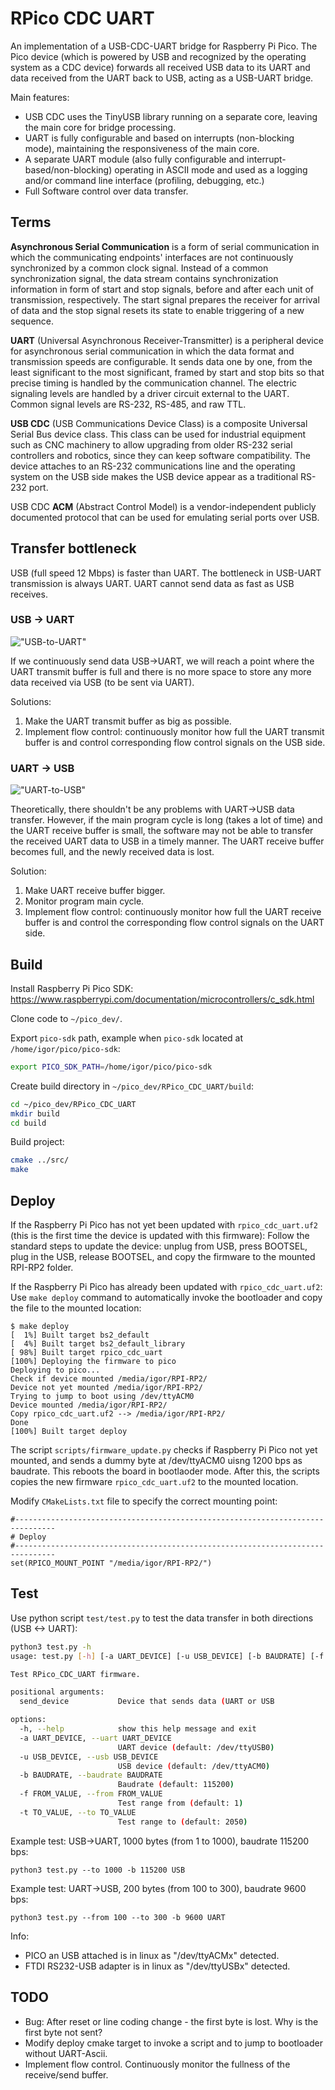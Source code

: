 # RPico CDC UART

An implementation of a USB-CDC-UART bridge for Raspberry Pi Pico. The Pico device (which is powered by USB and recognized by the operating system as a CDC device) forwards all received USB data to its UART and data received from the UART back to USB, acting as a USB-UART bridge. 

Main features:
- USB CDC uses the TinyUSB library running on a separate core, leaving the main core for bridge processing.
- UART is fully configurable and based on interrupts (non-blocking mode), maintaining the responsiveness of the main core.
- A separate UART module (also fully configurable and interrupt-based/non-blocking) operating in ASCII mode and used as a logging and/or command line interface (profiling, debugging, etc.)
- Full Software control over data transfer.

## Terms

**Asynchronous Serial Communication** is a form of serial communication in which the communicating endpoints' interfaces are not continuously synchronized by a common clock signal. Instead of a common synchronization signal, the data stream contains synchronization information in form of start and stop signals, before and after each unit of transmission, respectively. The start signal prepares the receiver for arrival of data and the stop signal resets its state to enable triggering of a new sequence.

**UART** (Universal Asynchronous Receiver-Transmitter) is a peripheral device for asynchronous serial communication in which the data format and transmission speeds are configurable. It sends data one by one, from the least significant to the most significant, framed by start and stop bits so that precise timing is handled by the communication channel. The electric signaling levels are handled by a driver circuit external to the UART. Common signal levels are RS-232, RS-485, and raw TTL.

**USB CDC** (USB Communications Device Class) is a composite Universal Serial Bus device class. This class can be used for industrial equipment such as CNC machinery to allow upgrading from older RS-232 serial controllers and robotics, since they can keep software compatibility. The device attaches to an RS-232 communications line and the operating system on the USB side makes the USB device appear as a traditional RS-232 port.

USB CDC **ACM** (Abstract Control Model) is a vendor-independent publicly documented protocol that can be used for emulating serial ports over USB.

## Transfer bottleneck

USB (full speed 12 Mbps) is faster than UART. The bottleneck in USB-UART transmission is always UART. UART cannot send data as fast as USB receives.

### USB -> UART

!["USB-to-UART"](docs/USB-to-UART.png "USB to UART datatransfer")

If we continuously send data USB->UART, we will reach a point where the UART transmit buffer is full and there is no more space to store any more data received via USB (to be sent via UART).

Solutions:
1. Make the UART transmit buffer as big as possible.
2. Implement flow control: continuously monitor how full the UART transmit buffer is and control corresponding flow control signals on the USB side.

### UART -> USB

!["UART-to-USB"](docs/UART-to-USB.png "UART to USB datatransfer")

Theoretically, there shouldn't be any problems with UART->USB data transfer. However, if the main program cycle is long (takes a lot of time) and the UART receive buffer is small, the software may not be able to transfer the received UART data to USB in a timely manner. The UART receive buffer becomes full, and the newly received data is lost.

Solution:
1. Make UART receive buffer bigger.
2. Monitor program main cycle.
3. Implement flow control: continuously monitor how full the UART receive buffer is and control the corresponding flow control signals on the UART side.

## Build

Install Raspberry Pi Pico SDK:
https://www.raspberrypi.com/documentation/microcontrollers/c_sdk.html

Clone code to `~/pico_dev/`.

Export `pico-sdk` path, example when `pico-sdk` located at `/home/igor/pico/pico-sdk`:

```bash
export PICO_SDK_PATH=/home/igor/pico/pico-sdk
```
    
Create build directory in `~/pico_dev/RPico_CDC_UART/build`:

```bash
cd ~/pico_dev/RPico_CDC_UART
mkdir build
cd build
```

Build project:

```bash
cmake ../src/
make
```

## Deploy

If the Raspberry Pi Pico has not yet been updated with `rpico_cdc_uart.uf2` (this is the first time the device is updated with this firmware): 
Follow the standard steps to update the device: unplug from USB, press BOOTSEL, plug in the USB, release BOOTSEL, and copy the firmware to the mounted RPI-RP2 folder.

If the Raspberry Pi Pico has already been updated with `rpico_cdc_uart.uf2`:
Use `make deploy` command to automatically invoke the bootloader and copy the file to the mounted location:

```
$ make deploy
[  1%] Built target bs2_default
[  4%] Built target bs2_default_library
[ 98%] Built target rpico_cdc_uart
[100%] Deploying the firmware to pico
Deploying to pico...
Check if device mounted /media/igor/RPI-RP2/
Device not yet mounted /media/igor/RPI-RP2/
Trying to jump to boot using /dev/ttyACM0
Device mounted /media/igor/RPI-RP2/
Copy rpico_cdc_uart.uf2 --> /media/igor/RPI-RP2/
Done
[100%] Built target deploy
```

The script `scripts/firmware_update.py` checks if Raspberry Pi Pico not yet mounted, and sends a dummy byte at /dev/ttyACM0 uisng 1200 bps as baudrate. This reboots the board in bootlaoder mode. After this, the scripts copies the new firmware `rpico_cdc_uart.uf2` to the mounted location.

Modify `CMakeLists.txt` file to specify the correct mounting point:

```
#-------------------------------------------------------------------------------
# Deploy
#-------------------------------------------------------------------------------
set(RPICO_MOUNT_POINT "/media/igor/RPI-RP2/")
```

## Test

Use python script `test/test.py` to test the data transfer in both directions (USB <-> UART):


```bash
python3 test.py -h
usage: test.py [-h] [-a UART_DEVICE] [-u USB_DEVICE] [-b BAUDRATE] [-f FROM_VALUE] [-t TO_VALUE] send_device

Test RPico_CDC_UART firmware.

positional arguments:
  send_device           Device that sends data (UART or USB

options:
  -h, --help            show this help message and exit
  -a UART_DEVICE, --uart UART_DEVICE
                        UART device (default: /dev/ttyUSB0)
  -u USB_DEVICE, --usb USB_DEVICE
                        USB device (default: /dev/ttyACM0)
  -b BAUDRATE, --baudrate BAUDRATE
                        Baudrate (default: 115200)
  -f FROM_VALUE, --from FROM_VALUE
                        Test range from (default: 1)
  -t TO_VALUE, --to TO_VALUE
                        Test range to (default: 2050)

```

Example test: USB->UART, 1000 bytes (from 1 to 1000), baudrate 115200 bps:

```
python3 test.py --to 1000 -b 115200 USB
```

Example test: UART->USB, 200 bytes (from 100 to 300), baudrate 9600 bps:

```
python3 test.py --from 100 --to 300 -b 9600 UART
```

Info:
- PICO an USB attached is in linux as "/dev/ttyACMx" detected.
- FTDI RS232-USB adapter is in linux as "/dev/ttyUSBx" detected.

## TODO

- Bug: After reset or line coding change - the first byte is lost. Why is the first byte not sent?
- Modify deploy cmake target to invoke a script and to jump to bootloader without UART-Ascii.
- Implement flow control. Continuously monitor the fullness of the receive/send buffer.